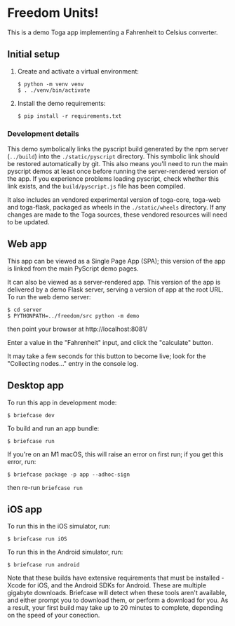 # Freedom Units!

This is a demo Toga app implementing a Fahrenheit to Celsius converter.

## Initial setup

1. Create and activate a virtual environment:

       $ python -m venv venv
       $ . ./venv/bin/activate

2. Install the demo requirements:

       $ pip install -r requirements.txt

### Development details

This demo symbolically links the pyscript build generated by the npm server
(`../build`) into the `./static/pyscript` directory. This symbolic link should
be restored automatically by git. This also means you'll need to run the main
pyscript demos at least once before running the server-rendered version of the
app. If you experience problems loading pyscript, check whether this link
exists, and the `build/pyscript.js` file has been compiled.

It also includes an vendored experimental version of toga-core, toga-web and
toga-flask, packaged as wheels in the `./static/wheels` directory. If any changes
are made to the Toga sources, these vendored resources will need to be updated.

## Web app

This app can be viewed as a Single Page App (SPA); this version of the app is
linked from the main PyScript demo pages.

It can also be viewed as a server-rendered app. This version of the app is
delivered by a demo Flask server, serving a version of app at the root URL. To
run the web demo server:

    $ cd server
    $ PYTHONPATH=../freedom/src python -m demo

then point your browser at http://localhost:8081/

Enter a value in the "Fahrenheit" input, and click the "calculate" button.

It may take a few seconds for this button to become live; look for the
"Collecting nodes..." entry in the console log.

## Desktop app

To run this app in development mode:

    $ briefcase dev

To build and run an app bundle:

    $ briefcase run

If you're on an M1 macOS, this will raise an error on first run; if you get this error, run:

    $ briefcase package -p app --adhoc-sign

then re-run `briefcase run`

## iOS app

To run this in the iOS simulator, run:

    $ briefcase run iOS

To run this in the Android simulator, run:

    $ briefcase run android

Note that these builds have extensive requirements that must be installed -
Xcode for iOS, and the Android SDKs for Android. These are multiple gigabyte
downloads. Briefcase will detect when these tools aren't available, and either
prompt you to download them, or perform a download for you. As a result, your
first build may take up to 20 minutes to complete, depending on the speed of
your conection.
